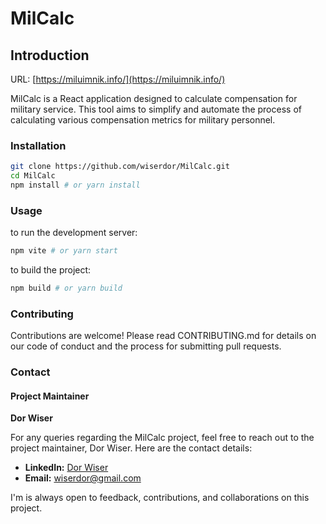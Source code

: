 # MilCalc

## Introduction

URL: [https://miluimnik.info/](https://miluimnik.info/)

MilCalc is a React application designed to calculate compensation for military service. This tool aims to simplify and automate the process of calculating various compensation metrics for military personnel.

### Installation

```bash
git clone https://github.com/wiserdor/MilCalc.git
cd MilCalc
npm install # or yarn install
```

### Usage

to run the development server:

```bash
npm vite # or yarn start
```

to build the project:

```bash
npm build # or yarn build
```

### Contributing

Contributions are welcome! Please read CONTRIBUTING.md for details on our code of conduct and the process for submitting pull requests.

### Contact

#### Project Maintainer

**Dor Wiser**

For any queries regarding the MilCalc project, feel free to reach out to the project maintainer, Dor Wiser. Here are the contact details:

- **LinkedIn:** [Dor Wiser](https://www.linkedin.com/in/dor-wiser/)
- **Email:** [wiserdor@gmail.com](mailto:wiserdor@gmail.com)

I'm is always open to feedback, contributions, and collaborations on this project.
